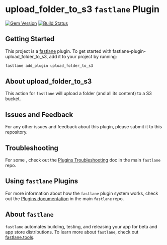 # upload_folder_to_s3 `fastlane` Plugin

[![Gem Version](https://badge.fury.io/rb/fastlane-plugin-upload_folder_to_s3.svg)](https://badge.fury.io/rb/fastlane-plugin-upload_folder_to_s3)
[![Build Status](https://travis-ci.org/teriiehina/fastlane-plugin-upload_folder_to_s3.svg?branch=master)](https://travis-ci.org/teriiehina/fastlane-plugin-upload_folder_to_s3)

## Getting Started

This project is a [fastlane](https://github.com/fastlane/fastlane) plugin. To get started with fastlane-plugin-upload_folder_to_s3, add it to your project by running:

```bash
fastlane add_plugin upload_folder_to_s3
```

## About upload_folder_to_s3

This action for `fastlane` will upload a folder (and all its content) to a S3 bucket.

## Issues and Feedback

For any other issues and feedback about this plugin, please submit it to this repository.

## Troubleshooting

For some , check out the [Plugins Troubleshooting](https://github.com/fastlane/fastlane/blob/master/fastlane/docs/PluginsTroubleshooting.md) doc in the main `fastlane` repo.

## Using `fastlane` Plugins

For more information about how the `fastlane` plugin system works, check out the [Plugins documentation](https://github.com/fastlane/fastlane/blob/master/fastlane/docs/Plugins.md) in the main `fastlane` repo.

## About `fastlane`

`fastlane` automates building, testing, and releasing your app for beta and app store distributions. To learn more about `fastlane`, check out [fastlane.tools](https://fastlane.tools).
